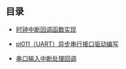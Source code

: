 ## 目录

* [时钟中断回调函数实现](./timer/)

* [pl011（UART）异步串行接口驱动编写](./pl011/)

* [串口输入中断处理回调](./uart_interrupt/)